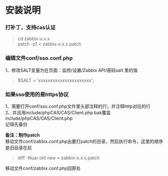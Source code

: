# 安装说明
### 打补丁，支持cas认证<br>
>cd zabbix-x.x.x<br/>
>patch -p1 < zabbix-x.x.x.patch<br>

### 编辑文件conf/sso.conf.php<br>
1、修改SALT变量为在页面：监控/设置/Zabbix API/密码salt 里的值<br>
>$SALT = 'xxxxxxxxxxxxxxxxxxxxxx';<br>

### 如果sso使用的是https协议
1、需要打开conf/sso.conf.php文件里头部注释的行，并注释http对应的行<br>
2、并且用include/phpCAS/CAS/Client.php.bak覆盖include/phpCAS/CAS/Client.php<br>
记得先备份<br>

**备注：制作patch**<br>
移动文件conf/zabbix.conf.php出要打patch的目录，然后执行命令，这里的顺序是旧目录在前<br>
>diff -Nuar old new > zabbix-x.x.x.patch<br>

移动文件conf/zabbix.conf.php回原处<br>

